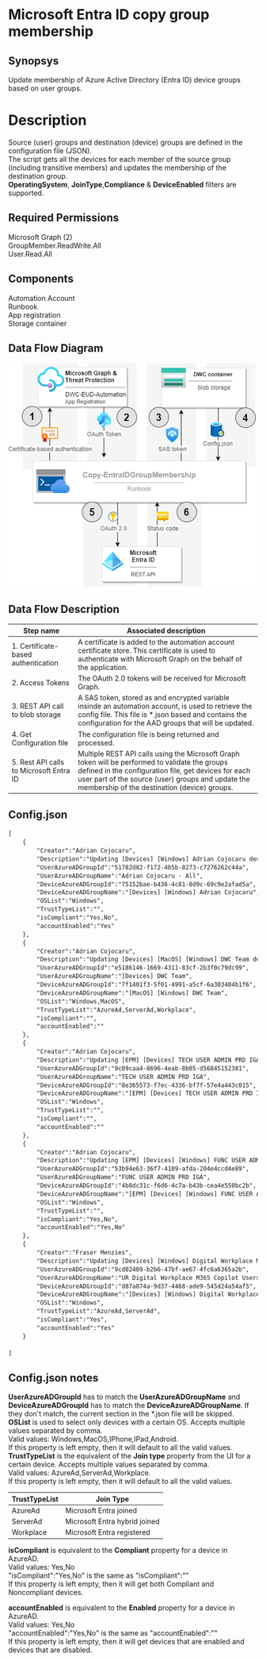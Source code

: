 # Microsoft Entra ID copy group membership

## Synopsys
Update membership of Azure Active Directory (Entra ID) device groups based on user groups.

# Description
Source (user) groups and destination (device) groups are defined in the configuration file (JSON).  
The script gets all the devices for each member of the source group (including transitive members) and updates the membership of the destination group.  
**OperatingSystem**, **JoinType**,**Compliance** & **DeviceEnabled** filters are supported.

## Required Permissions
Microsoft Graph (2)  
    GroupMember.ReadWrite.All  
    User.Read.All  

## Components
Automation Account  
Runbook  
App registration  
Storage container  

## Data Flow Diagram
![alt text](https://github.com/AdrianbCojocaru/Entra-ID/raw/main/Set-DeviceGroupsFromUserGroups/Diagram.drawio.png "Set-DeviceGroupsFromUserGroups")

## Data Flow Description
| Step name     | Associated description |
| ------------- | ---------------------- |
| 1. Certificate-based authentication | A certificate is added to the automation account certificate store. This certificate is used to authenticate with Microsoft Graph on the behalf of the  application. |
| 2. Access Tokens | The OAuth 2.0 tokens will be received for Microsoft Graph. |
| 3. REST API call to blob storage | A SAS token, stored as and encrypted variable insinde an automation account, is used to retrieve the config file. This file is *.json based and contains the configuration for the AAD groups that will be updated. |
| 4. Get Configuration file | The configuration file is being returned and processed. |
| 5. Rest API calls to Microsoft Entra ID | Multiple REST API calls using the Microsoft Graph token will be performed to validate the groups defined in the configuration file, get devices for each user part of the source (user) groups and update the membership of the destination (device) groups. |

## Config.json

```xml
[
    {
        "Creator":"Adrian Cojocaru",
        "Description":"Updating [Devices] [Windows] Adrian Cojocaru device group with devices of users from Adrian Cojocaru - All user group.",
        "UserAzureADGroupId":"51782d82-f172-4b5b-8273-c7276262c44a",
        "UserAzureADGroupName":"Adrian Cojocaru - All",
        "DeviceAzureADGroupId":"75152bae-b436-4c81-8d9c-69c9e2afad5a",
        "DeviceAzureADGroupName":"[Devices] [Windows] Adrian Cojocaru",
        "OSList":"Windows",
        "TrustTypeList":"",
        "isCompliant":"Yes,No",
        "accountEnabled":"Yes"
    },
    {
        "Creator":"Adrian Cojocaru",
        "Description":"Updating [Devices] [MacOS] [Windows] DWC Team device group with devices belonging to users from [Users] DWC Team user group.",
        "UserAzureADGroupId":"e5186146-1669-4311-83cf-2b3f0c79dc99",
        "UserAzureADGroupName":"[Devices] DWC Team",
        "DeviceAzureADGroupId":"7f1401f3-5f01-4991-a5cf-6a303404b1f6",
        "DeviceAzureADGroupName":"[MacOS] [Windows] DWC Team",
        "OSList":"Windows,MacOS",
        "TrustTypeList":"AzureAd,ServerAd,Workplace",
        "isCompliant":"",
        "accountEnabled":""
    },
    {
        "Creator":"Adrian Cojocaru",
        "Description":"Updating [EPM] [Devices] TECH USER ADMIN PRD IGA device group with devices belonging to users from TECH USER ADMIN PRD IGA user group.",
        "UserAzureADGroupId":"9c09caa4-8696-4eab-8b05-d56845152381",
        "UserAzureADGroupName":"TECH USER ADMIN PRD IGA",
        "DeviceAzureADGroupId":"8e365573-f7ec-4336-bf7f-57e4a443c015",
        "DeviceAzureADGroupName":"[EPM] [Devices] TECH USER ADMIN PRD IGA",
        "OSList":"Windows",
        "TrustTypeList":"",
        "isCompliant":"",
        "accountEnabled":""
    },
    {
        "Creator":"Adrian Cojocaru",
        "Description":"Updating [EPM] [Devices] [Windows] FUNC USER ADMIN PRD IGA device group with devices belonging to users from FUNC USER ADMIN PRD IGA user group.",
        "UserAzureADGroupId":"53b94e63-36f7-4109-afda-204e4ccd4e89",
        "UserAzureADGroupName":"FUNC USER ADMIN PRD IGA",
        "DeviceAzureADGroupId":"4b8dc31c-f6d6-4c7a-b43b-cea4e550bc2b",
        "DeviceAzureADGroupName":"[EPM] [Devices] [Windows] FUNC USER ADMIN PRD IGA",
        "OSList":"Windows",
        "TrustTypeList":"",
        "isCompliant":"Yes,No",
        "accountEnabled":"Yes,No"
    },
    {
        "Creator":"Fraser Menzies",
        "Description":"Updating [Devices] [Windows] Digital Workplace M365 Copilot Devices device group with devices belonging to users from UR Digital Workplace M365 Copilot Users user group.",
        "UserAzureADGroupId":"9cd02489-b2b6-47bf-ae67-4fc6a6365a2b",
        "UserAzureADGroupName":"UR Digital Workplace M365 Copilot Users",
        "DeviceAzureADGroupId":"d87a874a-9d37-4468-ade9-545d24a54af5",
        "DeviceAzureADGroupName":"[Devices] [Windows] Digital Workplace M365 Copilot Devices",
        "OSList":"Windows",
        "TrustTypeList":"AzureAd,ServerAd",
        "isCompliant":"Yes",
        "accountEnabled":"Yes"
    }
     
]
```

## Config.json notes
**UserAzureADGroupId** has to match the **UserAzureADGroupName** and **DeviceAzureADGroupId** has to match the **DeviceAzureADGroupName**. If they don't match, the current section in the *.json file will be skipped.  
**OSList** is used to select only devices with a certain OS. Accepts multiple values separated by comma.  
Valid values: Windows,MacOS,IPhone,IPad,Android.  
If this property is left empty, then it will default to all the valid values.  
**TrustTypeList** is the equivalent of the **Join type** property from the UI for a certain device. Accepts multiple values separated by comma.  
Valid values: AzureAd,ServerAd,Workplace.  
If this property is left empty, then it will default to all the valid values.  

| TrustTypeList | Join Type |
| ------------- | ---------------------- |
| AzureAd | Microsoft Entra joined |
| ServerAd | Microsoft Entra hybrid joined |
| Workplace | Microsoft Entra registered |

**isCompliant** is equivalent to the **Compliant** property for a device in AzureAD.  
Valid values: Yes,No  
"isCompliant":"Yes,No" is the same as "isCompliant":""  
If this property is left empty, then it will get both Compliant and Noncompliant devices.  

**accountEnabled** is equivalent to the **Enabled** property for a device in AzureAD.  
Valid values: Yes,No  
"accountEnabled":"Yes,No" is the same as "accountEnabled":""  
If this property is left empty, then it will get devices that are enabled and devices that are disabled.  